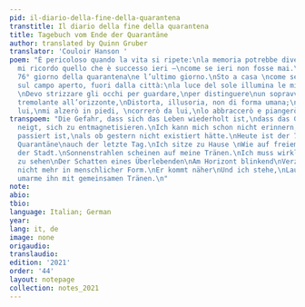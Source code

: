 ```yaml
---
pid: il-diario-della-fine-della-quarantena
transtitle: Il diario della fine della quarantena
title: Tagebuch vom Ende der Quarantäne
author: translated by Quinn Gruber
translator: 'Couloir Hanson '
poem: "È pericoloso quando la vita si ripete:\nla memoria potrebbe diventare smagnetizzata.\nNon
  mi ricordo quello che è successo ieri —\ncome se ieri non fosse mai.\nOggi è il
  76° giorno della quarantena\ne l’ultimo giorno.\nSto a casa \ncome se io fosse seduto
  sul campo aperto, fuori dalla città:\nla luce del sole illumina le mie lacrime.
  \nDevo strizzare gli occhi per guardare,\nper distinguere\nun sopravvissuto, appena\nun’ombra
  tremolante all’orizzonte,\nDistorta, illusoria, non di forma umana;\nquando mi avvicina
  lui,\nmi alzerò in piedi, \ncorrerò da lui,\nlo abbraccerò e piangerò.\n7/4/2020\n"
transpoem: "Die Gefahr, dass sich das Leben wiederholt ist,\ndass das Gedächtnis dazu
  neigt, sich zu entmagnetisieren.\nIch kann mich schon nicht erinnern, was gestern
  passiert ist,\nals ob gestern nicht existiert hätte.\nHeute ist der 76. Tag der
  Quarantäne\nauch der letzte Tag.\nIch sitze zu Hause \nWie auf freiem Feld außerhalb
  der Stadt.\nSonnenstrahlen scheinen auf meine Tränen.\nIch muss wirklich hart schielen\nKaum
  zu sehen\nDer Schatten eines Überlebenden\nAm Horizont blinkend\nVerzerrt, unwahr,
  nicht mehr in menschlicher Form.\nEr kommt näher\nUnd ich stehe,\nLauf zu ihm rüber\nUnd
  umarme ihn mit gemeinsamen Tränen.\n"
note: 
abio: 
tbio: 
language: Italian; German
year: 
lang: it, de
image: none
origaudio: 
translaudio: 
edition: '2021'
order: '44'
layout: notepage
collection: notes_2021
---
```


